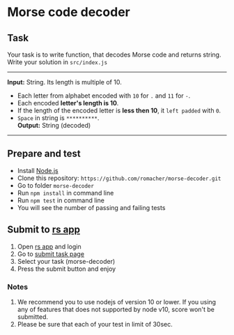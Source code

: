 # Morse code decoder

## Task

Your task is to write function, that decodes Morse code and returns string.
Write your solution in `src/index.js`

---

**Input:** String. Its length is multiple of 10.   
- Each letter from alphabet encoded with `10` for `.` and `11` for `-`.   
- Each encoded **letter's length is 10**.   
- If the length of the encoded letter is **less then 10**, it `left padded` with `0`.   
- `Space` in string is `**********`.   
**Output:** String (decoded)

---

## Prepare and test

- Install [Node.js](https://nodejs.org/en/)
- Clone this repository: `https://github.com/romacher/morse-decoder.git`
- Go to folder `morse-decoder`
- Run `npm install` in command line
- Run `npm test` in command line
- You will see the number of passing and failing tests

## Submit to [rs app](https://app.rs.school)
1. Open [rs app](https://app.rs.school) and login
2. Go to [submit task page](https://app.rs.school/course/submit-task?course=rs-2019-q3)
3. Select your task (morse-decoder)
4. Press the submit button and enjoy

### Notes
1. We recommend you to use nodejs of version 10 or lower. If you using any of features that does not supported by node v10, score won't be submitted.
2. Please be sure that each of your test in limit of 30sec.
